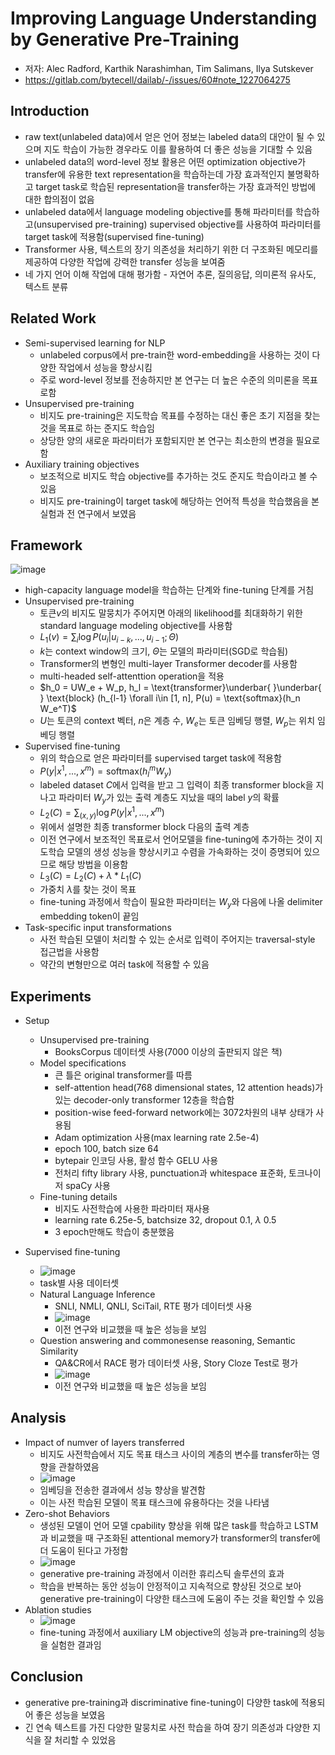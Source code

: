 Improving Language Understanding by Generative Pre-Training
==================================================================

- 저자: Alec Radford, Karthik Narashimhan, Tim Salimans, Ilya Sutskever
- https://gitlab.com/bytecell/dailab/-/issues/60#note_1227064275   

Introduction
--------------------

- raw text(unlabeled data)에서 얻은 언어 정보는 labeled data의 대안이 될 수 있으며 지도 학습이 가능한 경우라도 이를 활용하여 더 좋은 성능을 기대할 수 있음
- unlabeled data의 word-level 정보 활용은 어떤 optimization objective가 transfer에 유용한 text representation을 학습하는데 가장 효과적인지 불명확하고 target task로 학습된 representation을 transfer하는 가장 효과적인 방법에 대한 합의점이 없음
- unlabeled data에서 language modeling objective를 통해 파라미터를 학습하고(unsupervised pre-training) supervised objective를 사용하여 파라미터를 target task에 적용함(supervised fine-tuning)
- Transformer 사용, 텍스트의 장기 의존성을 처리하기 위한 더 구조화된 메모리를 제공하여 다양한 작업에 강력한 transfer 성능을 보여줌
- 네 가지 언어 이해 작업에 대해 평가함 - 자연어 추론, 질의응답, 의미론적 유사도, 텍스트 분류

Related Work
-----------------

- Semi-supervised learning for NLP
  - unlabeled corpus에서 pre-train한 word-embedding을 사용하는 것이 다양한 작업에서 성능을 향상시킴
  - 주로 word-level 정보를 전송하지만 본 연구는 더 높은 수준의 의미론을 목표로함
- Unsupervised pre-training
  - 비지도 pre-training은 지도학습 목표를 수정하는 대신 좋은 초기 지점을 찾는 것을 목표로 하는 준지도 학습임
  - 상당한 양의 새로운 파라미터가 포함되지만 본 연구는 최소한의 변경을 필요로 함
- Auxiliary training objectives
  - 보조적으로 비지도 학습 objective를 추가하는 것도 준지도 학습이라고 볼 수 있음
  - 비지도 pre-training이 target task에 해당하는 언어적 특성을 학습했음을 본 실험과 전 연구에서 보였음

Framework
----------------

![image](https://user-images.githubusercontent.com/49019184/211460227-9e01a51c-1a1c-4a02-86d6-866d4492be32.png)
- high-capacity language model을 학습하는 단계와 fine-tuning 단계를 거침
- Unsupervised pre-training
  - 토큰$v$의 비지도 말뭉치가 주어지면 아래의 likelihood를 최대화하기 위한 standard language modeling objective를 사용함
  - $L_1(v) = \displaystyle\sum_i \log{P(u_i | u_{i-k},..., u_{i-1};\Theta)}$
  - $k$는 context window의 크기, $\Theta$는 모델의 파라미터(SGD로 학습됨)
  - Transformer의 변형인 multi-layer Transformer decoder를 사용함
  - multi-headed self-attenttion operation을 적용
  - $h_0 = UW_e + W_p,  h_l = \text{transformer}\underbar{ }\underbar{ } \text{block} (h_{l-1} \forall i\in [1, n], P(u) = \text{softmax}(h_n W_e^T)$
  - $U$는 토큰의 context 벡터, $n$은 계층 수, $W_e$는 토큰 임베딩 행렬, $W_p$는 위치 임베딩 행렬
- Supervised fine-tuning
  - 위의 학습으로 얻은 파라미터를 supervised target task에 적용함
  - $P(y|x^1,...,x^m) = \text{softmax}(h_l^m W_y)$
  - labeled dataset $C$에서 입력을 받고 그 입력이 최종 transformer block을 지나고 파라미터 $W_y$가 있는 출력 계층도 지났을 때의 label $y$의 확률
  - $L_2 (C) = \displaystyle\sum_{(x,y)} \log{P(y|x^1,...,x^m)}$
  - 위에서 설명한 최종 transformer block 다음의 출력 계층
  - 이전 연구에서 보조적인 목표로서 언어모델을 fine-tuning에 추가하는 것이 지도학습 모델의 생성 성능을 향상시키고 수렴을 가속화하는 것이 증명되어 있으므로 해당 방법을 이용함
  - $L_3(C) = L_2(C) + \lambda * L_1(C)$
  - 가중치 $\lambda$를 찾는 것이 목표
  - fine-tuning 과정에서 학습이 필요한 파라미터는 $W_y$와 다음에 나올 delimiter embedding token이 끝임
- Task-specific input transformations
  - 사전 학습된 모델이 처리할 수 있는 순서로 입력이 주어지는 traversal-style 접근법을 사용함
  - 약간의 변형만으로 여러 task에 적용할 수 있음

Experiments
-------------------

- Setup
  - Unsupervised pre-training
    - BooksCorpus 데이터셋 사용(7000 이상의 출판되지 않은 책)
  - Model specifications
    - 큰 틀은 original transformer를 따름
    - self-attention head(768 dimensional states, 12 attention heads)가 있는 decoder-only transformer 12층을 학습함
    - position-wise feed-forward network에는 3072차원의 내부 상태가 사용됨
    - Adam optimization 사용(max learning rate 2.5e-4)
    - epoch 100, batch size 64
    - bytepair 인코딩 사용, 활성 함수 GELU 사용
    - 전처리 fifty library 사용, punctuation과 whitespace 표준화, 토크나이저 spaCy 사용
  - Fine-tuning details
    - 비지도 사전학습에 사용한 파라미터 재사용
    - learning rate 6.25e-5, batchsize 32, dropout 0.1, $\lambda$ 0.5
    - 3 epoch만해도 학습이 충분했음

- Supervised fine-tuning 
    - ![image](https://user-images.githubusercontent.com/49019184/211460254-1b1921a1-b503-456e-a4c6-a773e8e61349.png)
    - task별 사용 데이터셋 
    - Natural Language Inference
      - SNLI, NMLI, QNLI, SciTail, RTE 평가 데이터셋 사용
      - ![image](https://user-images.githubusercontent.com/49019184/211460261-ad2c32a4-31fa-40db-9ec0-33939ea2e494.png)
      - 이전 연구와 비교했을 때 높은 성능을 보임
    - Question answering and commonesense reasoning, Semantic Similarity
      - QA&CR에서 RACE 평가 데이터셋 사용, Story Cloze Test로 평가
      - ![image](https://user-images.githubusercontent.com/49019184/211460277-d498e277-ce1b-4366-be90-1e7bb1c76872.png)
      - 이전 연구와 비교했을 때 높은 성능을 보임
  
Analysis
-------------

- Impact of numver of layers transferred
  - 비지도 사전학습에서 지도 목표 태스크 사이의 계층의 변수를 transfer하는 영향을 관찰하였음
  - ![image](https://user-images.githubusercontent.com/49019184/211460296-0db72d05-deb8-4395-be08-4afdb60c976a.png)
  - 임베딩을 전송한 결과에서 성능 향상을 발견함
  - 이는 사전 학습된 모델이 목표 태스크에 유용하다는 것을 나타냄
- Zero-shot Behaviors
  - 생성된 모델이 언어 모델 cpability 향상을 위해 많은 task를 학습하고 LSTM과 비교했을 때 구조화된 attentional memory가 transformer의 transfer에 더 도움이 된다고 가정함
  - ![image](https://user-images.githubusercontent.com/49019184/211460304-08610fff-ee41-40cd-87ba-f384d516b42b.png)
  - generative pre-training 과정에서 이러한 휴리스틱 솔루션의 효과
  - 학습을 반복하는 동안 성능이 안정적이고 지속적으로 향상된 것으로 보아 generative pre-training이 다양한 태스크에 도움이 주는 것을 확인할 수 있음
- Ablation studies
  - ![image](https://user-images.githubusercontent.com/49019184/211460321-21ad4d9d-c6b7-46cf-9e08-7c98101b2976.png)
  - fine-tuning 과정에서 auxiliary LM objective의 성능과 pre-training의 성능을 실험한 결과임
  
Conclusion
----------------

- generative pre-training과 discriminative fine-tuning이 다양한 task에 적용되어 좋은 성능을 보였음
- 긴 연속 텍스트를 가진 다양한 말뭉치로 사전 학습을 하여 장기 의존성과 다양한 지식을 잘 처리할 수 있었음
